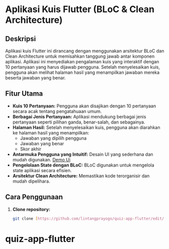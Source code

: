 # Aplikasi Kuis Flutter (BLoC & Clean Architecture)

## Deskripsi

Aplikasi kuis Flutter ini dirancang dengan menggunakan arsitektur BLoC dan Clean Architecture untuk memisahkan tanggung jawab antar komponen aplikasi. Aplikasi ini menyediakan pengalaman kuis yang interaktif dengan 10 pertanyaan yang harus dijawab pengguna. Setelah menyelesaikan kuis, pengguna akan melihat halaman hasil yang menampilkan jawaban mereka beserta jawaban yang benar.

## Fitur Utama

* **Kuis 10 Pertanyaan:** Pengguna akan disajikan dengan 10 pertanyaan secara acak tentang pengatahuaan umum.
* **Berbagai Jenis Pertanyaan:** Aplikasi mendukung berbagai jenis pertanyaan seperti pilihan ganda, benar-salah, dan sebagainya.
* **Halaman Hasil:** Setelah menyelesaikan kuis, pengguna akan diarahkan ke halaman hasil yang menampilkan:
  * Jawaban yang dipilih pengguna
  * Jawaban yang benar
  * Skor akhir
* **Antarmuka Pengguna yang Intuitif:** Desain UI yang sederhana dan mudah digunakan.
  [Demo Ui](https://github.com/lintangprayogo/quiz-app-flutter/blob/main/quiz-demo.mp4)
* **Pengelolaan State dengan BLoC:** BLoC digunakan untuk mengelola state aplikasi secara efisien.
* **Arsitektur Clean Architecture:** Memastikan kode terorganisir dan mudah dipelihara.

## Cara Penggunaan

1. **Clone repository:**
   ```bash
   git clone [https://github.com/lintangprayogo/quiz-app-flutter/edit/main/README.md](https://github.com/lintangprayogo/quiz-app-flutter/edit/main/README.md)  
# quiz-app-flutter
